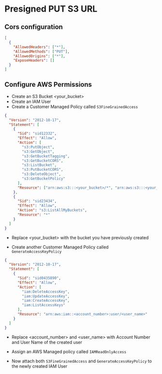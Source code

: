 # Presigned PUT S3 URL

## Cors configuration

```json
[
  {
    "AllowedHeaders": ["*"],
    "AllowedMethods": ["PUT"],
    "AllowedOrigins": ["*"],
    "ExposeHeaders": []
  }
]
```

## Configure AWS Permissions

- Create an S3 Bucket <your_bucket>
- Create an IAM User
- Create a Customer Managed Policy called `S3FineGrainedAccess`

```json
{
  "Version": "2012-10-17",
  "Statement": [
    {
      "Sid": "sid12332",
      "Effect": "Allow",
      "Action": [
        "s3:PutObject",
        "s3:GetObject",
        "s3:GetBucketTagging",
        "s3:GetBucketCORS",
        "s3:ListBucket",
        "s3:PutBucketCORS",
        "s3:DeleteObject",
        "s3:GetBucketPolicy"
      ],
      "Resource": ["arn:aws:s3:::<your_bucket>/*", "arn:aws:s3:::<your_bucket>"]
    },
    {
      "Sid": "sid23434",
      "Effect": "Allow",
      "Action": "s3:ListAllMyBuckets",
      "Resource": "*"
    }
  ]
}
```

- Replace <your_bucket> with the bucket you have previously created

- Create another Customer Managed Policy called `GenerateAccessKeyPolicy`

```json
{
  "Version": "2012-10-17",
  "Statement": [
    {
      "Sid": "sid0435890",
      "Effect": "Allow",
      "Action": [
        "iam:DeleteAccessKey",
        "iam:UpdateAccessKey",
        "iam:CreateAccessKey",
        "iam:ListAccessKeys"
      ],
      "Resource": "arn:aws:iam::<account_number>:user/<user_name>"
    }
  ]
}
```

- Replace <account_number> and <user_name> with Account Number and User Name of the created user

- Assign an AWS Managed policy called `IAMReadOnlyAccess`

- Now attach both `S3FineGrainedAccess` and `GenerateAccessKeyPolicy` to the newly created IAM User
